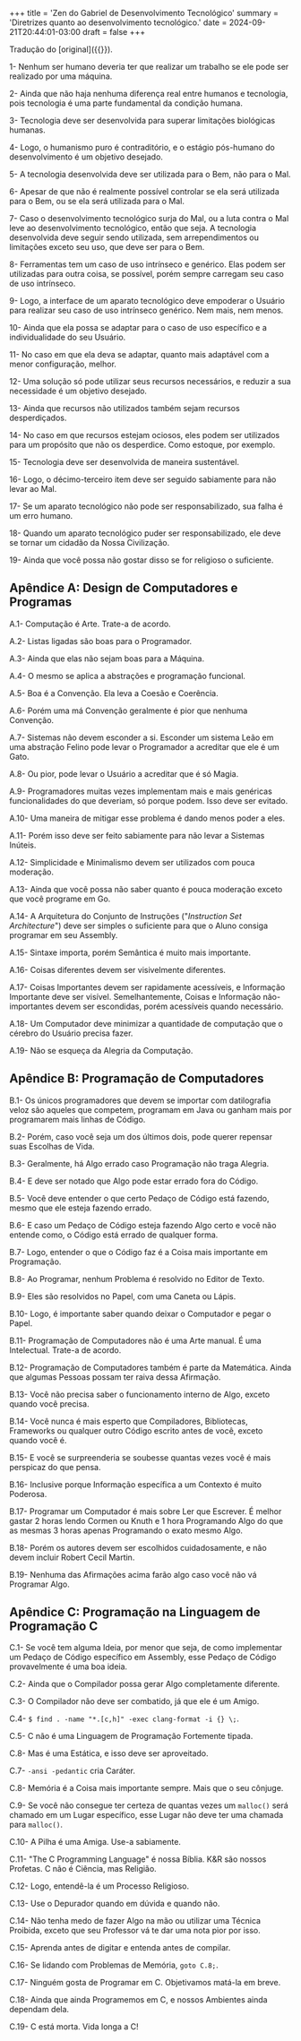 +++
title = 'Zen do Gabriel de Desenvolvimento Tecnológico'
summary = 'Diretrizes quanto ao desenvolvimento tecnológico.'
date = 2024-09-21T20:44:01-03:00
draft = false
+++

Tradução do [original]({{<ref zen>}}).

1- Nenhum ser humano deveria ter que realizar um trabalho se ele pode ser
realizado por uma máquina.

2- Ainda que não haja nenhuma diferença real entre humanos e tecnologia, pois
tecnologia é uma parte fundamental da condição humana.

3- Tecnologia deve ser desenvolvida para superar limitações biológicas humanas.

4- Logo, o humanismo puro é contraditório, e o estágio pós-humano do
desenvolvimento é um objetivo desejado.

5- A tecnologia desenvolvida deve ser utilizada para o Bem, não para o Mal.

6- Apesar de que não é realmente possível controlar se ela será utilizada para o
Bem, ou se ela será utilizada para o Mal.

7- Caso o desenvolvimento tecnológico surja do Mal, ou a luta contra o Mal leve
ao desenvolvimento tecnológico, então que seja. A tecnologia desenvolvida deve
seguir sendo utilizada, sem arrependimentos ou limitações exceto seu uso, que
deve ser para o Bem.

8- Ferramentas tem um caso de uso intrínseco e genérico. Elas podem ser
utilizadas para outra coisa, se possível, porém sempre carregam seu caso de uso
intrínseco.

9- Logo, a interface de um aparato tecnológico deve empoderar o Usuário para
realizar seu caso de uso intrínseco genérico. Nem mais, nem menos.

10- Ainda que ela possa se adaptar para o caso de uso específico e a
individualidade do seu Usuário.

11- No caso em que ela deva se adaptar, quanto mais adaptável com a menor
configuração, melhor.

12- Uma solução só pode utilizar seus recursos necessários, e reduzir a sua
necessidade é um objetivo desejado.

13- Ainda que recursos não utilizados também sejam recursos desperdiçados.

14- No caso em que recursos estejam ociosos, eles podem ser utilizados para um
propósito que não os desperdice. Como estoque, por exemplo.

15- Tecnologia deve ser desenvolvida de maneira sustentável.

16- Logo, o décimo-terceiro item deve ser seguido sabiamente para não levar ao
Mal.

17- Se um aparato tecnológico não pode ser responsabilizado, sua falha é um erro
humano.

18- Quando um aparato tecnológico puder ser responsabilizado, ele deve se tornar
um cidadão da Nossa Civilização.

19- Ainda que você possa não gostar disso se for religioso o suficiente.

## Apêndice A: Design de Computadores e Programas

A.1- Computação é Arte. Trate-a de acordo.

A.2- Listas ligadas são boas para o Programador.

A.3- Ainda que elas não sejam boas para a Máquina.

A.4- O mesmo se aplica a abstrações e programação funcional.

A.5- Boa é a Convenção. Ela leva a Coesão e Coerência.

A.6- Porém uma má Convenção geralmente é pior que nenhuma Convenção.

A.7- Sistemas não devem esconder a si. Esconder um sistema Leão em uma abstração
Felino pode levar o Programador a acreditar que ele é um Gato.

A.8- Ou pior, pode levar o Usuário a acreditar que é só Magia.

A.9- Programadores muitas vezes implementam mais e mais genéricas
funcionalidades do que deveriam, só porque podem. Isso deve ser evitado.

A.10- Uma maneira de mitigar esse problema é dando menos poder a eles.

A.11- Porém isso deve ser feito sabiamente para não levar a Sistemas Inúteis.

A.12- Simplicidade e Minimalismo devem ser utilizados com pouca moderação.

A.13- Ainda que você possa não saber quanto é pouca moderação exceto que você
programe em Go.

A.14- A Arquitetura do Conjunto de Instruções ("_Instruction Set Architecture_")
deve ser simples o suficiente para que o Aluno consiga programar em seu
Assembly.

A.15- Sintaxe importa, porém Semântica é muito mais importante.

A.16- Coisas diferentes devem ser visivelmente diferentes.

A.17- Coisas Importantes devem ser rapidamente acessíveis, e Informação
Importante deve ser visível. Semelhantemente, Coisas e Informação
não-importantes devem ser escondidas, porém acessíveis quando necessário.

A.18- Um Computador deve minimizar a quantidade de computação que o cérebro do
Usuário precisa fazer.

A.19- Não se esqueça da Alegria da Computação.

## Apêndice B: Programação de Computadores

B.1- Os únicos programadores que devem se importar com datilografia veloz são
aqueles que competem, programam em Java ou ganham mais por programarem mais
linhas de Código.

B.2- Porém, caso você seja um dos últimos dois, pode querer repensar suas
Escolhas de Vida.

B.3- Geralmente, há Algo errado caso Programação não traga Alegria.

B.4- E deve ser notado que Algo pode estar errado fora do Código.

B.5- Você deve entender o que certo Pedaço de Código está fazendo, mesmo que ele
esteja fazendo errado.

B.6- E caso um Pedaço de Código esteja fazendo Algo certo e você não entende
como, o Código está errado de qualquer forma.

B.7- Logo, entender o que o Código faz é a Coisa mais importante em Programação.

B.8- Ao Programar, nenhum Problema é resolvido no Editor de Texto.

B.9- Eles são resolvidos no Papel, com uma Caneta ou Lápis.

B.10- Logo, é importante saber quando deixar o Computador e pegar o Papel.

B.11- Programação de Computadores não é uma Arte manual. É uma Intelectual.
Trate-a de acordo.

B.12- Programação de Computadores também é parte da Matemática. Ainda que algumas
Pessoas possam ter raiva dessa Afirmação.

B.13- Você não precisa saber o funcionamento interno de Algo, exceto quando você
precisa.

B.14- Você nunca é mais esperto que Compiladores, Bibliotecas, Frameworks ou
qualquer outro Código escrito antes de você, exceto quando você é.

B.15- E você se surpreenderia se soubesse quantas vezes você é mais perspicaz do
que pensa.

B.16- Inclusive porque Informação específica a um Contexto é muito Poderosa.

B.17- Programar um Computador é mais sobre Ler que Escrever. É melhor gastar 2
horas lendo Cormen ou Knuth e 1 hora Programando Algo do que as mesmas 3 horas
apenas Programando o exato mesmo Algo.

B.18- Porém os autores devem ser escolhidos cuidadosamente, e não devem incluir
Robert Cecil Martin.

B.19- Nenhuma das Afirmações acima farão algo caso você não vá Programar Algo.

## Apêndice C: Programação na Linguagem de Programação C

C.1- Se você tem alguma Ideia, por menor que seja, de como implementar um Pedaço
de Código específico em Assembly, esse Pedaço de Código provavelmente é uma boa
ideia.

C.2- Ainda que o Compilador possa gerar Algo completamente diferente.

C.3- O Compilador não deve ser combatido, já que ele é um Amigo.

C.4- `$ find . -name "*.[c,h]" -exec clang-format -i {} \;`.

C.5- C não é uma Linguagem de Programação Fortemente tipada.

C.8- Mas é uma Estática, e isso deve ser aproveitado.

C.7- `-ansi -pedantic` cria Caráter.

C.8- Memória é a Coisa mais importante sempre. Mais que o seu cônjuge.

C.9- Se você não consegue ter certeza de quantas vezes um `malloc()` será
chamado em um Lugar específico, esse Lugar não deve ter uma chamada para
`malloc()`.

C.10- A Pilha é uma Amiga. Use-a sabiamente.

C.11- "The C Programming Language" é nossa Bíblia. K&R são nossos Profetas. C
não é Ciência, mas Religião.

C.12- Logo, entendê-la é um Processo Religioso.

C.13- Use o Depurador quando em dúvida e quando não.

C.14- Não tenha medo de fazer Algo na mão ou utilizar uma Técnica Proibida,
exceto que seu Professor vá te dar uma nota pior por isso.

C.15- Aprenda antes de digitar e entenda antes de compilar.

C.16- Se lidando com Problemas de Memória, `goto C.8;`.

C.17- Ninguém gosta de Programar em C. Objetivamos matá-la em breve.

C.18- Ainda que ainda Programemos em C, e nossos Ambientes ainda dependam dela.

C.19- C está morta. Vida longa a C!
